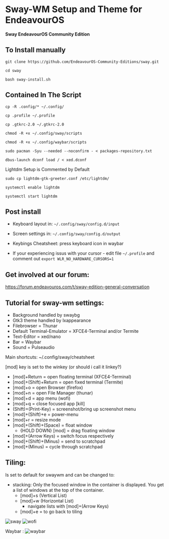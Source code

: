 # Sway-WM Setup and Theme for EndeavourOS
**Sway EndeavourOS Community Edition**

## To Install manually

    git clone https://github.com/EndeavourOS-Community-Editions/sway.git

    cd sway

    bash sway-install.sh
   
## Contained In The Script
    cp -R .config/* ~/.config/
    
    cp .profile ~/.profile
    
    cp .gtkrc-2.0 ~/.gtkrc-2.0
    
    chmod -R +x ~/.config/sway/scripts
    
    chmod -R +x ~/.config/waybar/scripts
    
    sudo pacman -Syu --needed --noconfirm - < packages-repository.txt
    
    dbus-launch dconf load / < xed.dconf
    
Lightdm Setup is Commented by Default

    sudo cp lightdm-gtk-greeter.conf /etc/lightdm/
    
    systemctl enable lightdm
    
    systemctl start lightdm
    
## Post install

- Keyboard layout in: `~/.config/sway/config.d/input`
- Screen settings in: `~/.config/sway/config.d/output`
- Keybings Cheatsheet: press keyboard icon in waybar

- If your experiencing issus with your cursor - edit file `~/.profile` and comment out `export WLR_NO_HARDWARE_CURSORS=1`     
 
## Get involved at our forum:
https://forum.endeavouros.com/t/sway-edition-general-conversation

## Tutorial for sway-wm settings:

 - Background handled by swaybg
 - Gtk3 theme handled by lxappearance
 - Filebrowser = Thunar
 - Default Terminal-Emulator = XFCE4-Terminal and/or Termite
 - Text-Editor = xed/nano
 - Bar = Waybar
 - Sound = Pulseaudio

Main shortcuts: ~/.config/sway/cheatsheet

[mod] key is set to the winkey (or should i call it linkey?)

 - [mod]+Return = open floating terminal (XFCE4-Terminal)
 - [mod]+(Shift)+Return = open fixed terminal (Termite)
 - [mod]+o = open Browser (firefox)
 - [mod]+n = open File Manager (thunar)
 - [mod]+d = app menu (wofi)
 - [mod]+q = close focused app [kill]
 - (Shift)+(Print-Key) = screenshot/bring up screenshot menu
 - [mod]+(Shift)+e = power-menu
 - [mod]+r = resize mode
 - [mod]+(Shift)+(Space) = float window
     - {HOLD DOWN} [mod] = drag floating window
 - [mod]+(Arrow Keys) = switch focus respectively 
 - [mod]+(Shift)+(Minus) = send to scratchpad
 - [mod]+(Minus) = cycle through scratchpad
 

## Tiling:

Is set to default for swaywm and can be changed to:

- stacking: Only the focused window in the container is displayed. You get a list of windows at the top of the container. 
   - [mod]+s (Vertical List)
   - [mod]+w (Horizontal List)
     - navigate lists with [mod]+(Arrow Keys)
   - [mod]+e = to go back to tiling
   


![sway](https://forum.endeavouros.com/uploads/default/original/3X/b/c/bc09b71d718cb09a8efd4545cc65366c5f855441.png)
![wofi](https://forum.endeavouros.com/uploads/default/original/3X/9/d/9daff7f842bd9db097e0bb9d6be5cf5b65e6baa0.jpeg)

Waybar :
![waybar](https://forum.endeavouros.com/uploads/default/original/3X/7/3/73b22b2a678c6836c3b2d15747b0ef28e064fbc2.png)

